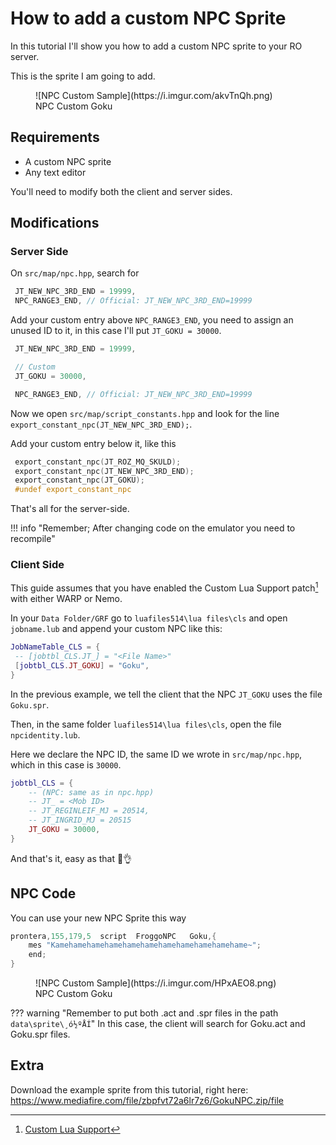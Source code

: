 # How to add a custom NPC Sprite

In this tutorial I'll show you how to add a custom NPC sprite to your RO server.

This is the sprite I am going to add.

<figure markdown>
  ![NPC Custom Sample](https://i.imgur.com/akvTnQh.png)
  <figcaption>NPC Custom Goku</figcaption>
</figure>

## Requirements

- A custom NPC sprite
- Any text editor

You'll need to modify both the client and server sides.

## Modifications

### Server Side

On `src/map/npc.hpp`, search for

```cpp
 JT_NEW_NPC_3RD_END = 19999,
 NPC_RANGE3_END, // Official: JT_NEW_NPC_3RD_END=19999
```

Add your custom entry above `NPC_RANGE3_END`, you need to assign an unused ID to it, in this case I'll put `JT_GOKU = 30000`.

```cpp hl_lines="3-4"
 JT_NEW_NPC_3RD_END = 19999,

 // Custom
 JT_GOKU = 30000,

 NPC_RANGE3_END, // Official: JT_NEW_NPC_3RD_END=19999
```

Now we open `src/map/script_constants.hpp` and look for the line `export_constant_npc(JT_NEW_NPC_3RD_END);`.

Add your custom entry below it, like this

```cpp hl_lines="3"
 export_constant_npc(JT_ROZ_MQ_SKULD);
 export_constant_npc(JT_NEW_NPC_3RD_END);
 export_constant_npc(JT_GOKU);
 #undef export_constant_npc
```

That's all for the server-side.

!!! info "Remember; After changing code on the emulator you need to recompile"

### Client Side

This guide assumes that you have enabled the Custom Lua Support patch[^1] with either WARP or Nemo.

In your `Data Folder/GRF` go to `luafiles514\lua files\cls` and open `jobname.lub` and append your custom NPC like this:

```lua hl_lines="3" title="data\luafiles514\lua files\cls\jobname.lub"
JobNameTable_CLS = {
 -- [jobtbl_CLS.JT_] = "<File Name>"
 [jobtbl_CLS.JT_GOKU] = "Goku",
}
```

In the previous example, we tell the client that the NPC `JT_GOKU` uses the file `Goku.spr`.

Then, in the same folder `luafiles514\lua files\cls`, open the file `npcidentity.lub`.

Here we declare the NPC ID, the same ID we wrote in `src/map/npc.hpp`, which in this case is `30000`.

```lua hl_lines="6" title="data\luafiles514\lua files\cls\npcidentity.lub"
jobtbl_CLS = {
	-- (NPC: same as in npc.hpp)
	-- JT_ = <Mob ID>
	-- JT_REGINLEIF_MJ = 20514,
	-- JT_INGRID_MJ = 20515
	JT_GOKU = 30000,
}
```

And that's it, easy as that 🐸👌

## NPC Code

You can use your new NPC Sprite this way

```cpp
prontera,155,179,5	script	FroggoNPC	Goku,{
	mes "Kamehamehamehamehamehamehamehamehamehamehame~";
	end;
}
```

<figure markdown>
  ![NPC Custom Sample](https://i.imgur.com/HPxAEO8.png)
  <figcaption>NPC Custom Goku</figcaption>
</figure>

??? warning "Remember to put both .act and .spr files in the path `data\sprite\¸ó½ºÅÍ`"
	In this case, the client will search for Goku.act and Goku.spr files.

## Extra

Download the example sprite from this tutorial, right here: <https://www.mediafire.com/file/zbpfvt72a6lr7z6/GokuNPC.zip/file>

[^1]: [Custom Lua Support](https://github.com/llchrisll/ROenglishRE/wiki/Addons-and-Customization#custom-lua-support)
